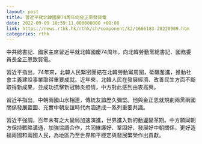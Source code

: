 ```yaml
---
layout: post
title: 習近平就北韓國慶74周年向金正恩發賀電
date: 2022-09-09 10:59:11.000000000 +08:00
link: https://news.rthk.hk/rthk/ch/component/k2/1666183-20220909.htm
categories: rthk
---
```


中共總書記、國家主席習近平就北韓國慶74周年，向北韓勞動黨總書記、國務委員長金正恩致賀電。

習近平指出，74年來，北韓人民緊密團結在北韓勞動黨周圍，砥礪奮進，推動社會主義建設事業取得重要成就。近年來，北韓人民在發展經濟、改善民生方面不斷取得新成果，並成功抗擊新冠肺炎疫情，中方對此感到由衷高興。

習近平指出，中朝兩國山水相連，傳統友誼歷久彌堅。他與金正恩就規劃兩黨兩國關係發展藍圖、充實中朝友誼時代內涵達成一系列重要共識。

習近平強調，百年未有之大變局加速演進，世界進入新的動盪變革期。中方願同朝方保持戰略溝通，加強協調合作，共同維護好、鞏固好、發展好中朝關係，更好造福兩國和兩國人民，為地區乃至世界和平穩定與發展繁榮作出貢獻。
